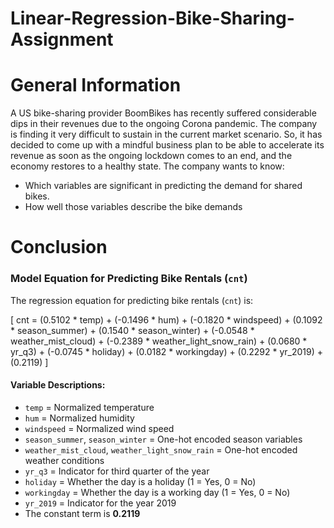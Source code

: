 # Linear-Regression-Bike-Sharing-Assignment

# General Information

A US bike-sharing provider BoomBikes has recently suffered considerable dips in their revenues due to the ongoing Corona pandemic. The company is finding it very difficult to sustain in the current market scenario. So, it has decided to come up with a mindful business plan to be able to accelerate its revenue as soon as the ongoing lockdown comes to an end, and the economy restores to a healthy state.
The company wants to know:

- Which variables are significant in predicting the demand for shared bikes.
- How well those variables describe the bike demands

# Conclusion

### Model Equation for Predicting Bike Rentals (`cnt`)

The regression equation for predicting bike rentals (`cnt`) is:

\[
cnt = (0.5102 * temp) + (-0.1496 * hum) + (-0.1820 * windspeed) + (0.1092 * season\_summer) + (0.1540 * season\_winter) + (-0.0548 * weather\_mist\_cloud) + (-0.2389 * weather\_light\_snow\_rain) + (0.0680 * yr\_q3) + (-0.0745 * holiday) + (0.0182 * workingday) + (0.2292 * yr\_2019) + (0.2119)
\]

#### **Variable Descriptions:**
- `temp` = Normalized temperature
- `hum` = Normalized humidity
- `windspeed` = Normalized wind speed
- `season_summer`, `season_winter` = One-hot encoded season variables
- `weather_mist_cloud`, `weather_light_snow_rain` = One-hot encoded weather conditions
- `yr_q3` = Indicator for third quarter of the year
- `holiday` = Whether the day is a holiday (1 = Yes, 0 = No)
- `workingday` = Whether the day is a working day (1 = Yes, 0 = No)
- `yr_2019` = Indicator for the year 2019
- The constant term is **0.2119**


